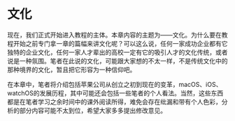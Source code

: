 # 文化

现在，我们正式开始进入教程的主体。本章内容的主题为——文化。为什么要在教程开始之前专门拿一章的篇幅来讲文化呢？可以这么说，任何一家成功企业都有它独特的企业文化，任何一家人才辈出的高校一定有它的吸引人才的文化传统，或者说是一种氛围。笔者在此说的文化，可能跟大家想的不太一样，不是传统文化中的那种境界的文化，暂且把它形容为一种信仰吧。

在本章中，笔者将介绍包括苹果公司从创立之初到现在的变革，macOS、iOS、watchOS的发展历程，其中可能还会包括一些笔者的个人看法。当然，这些东西都是在笔者学习之余时间中的课外阅读所得，难免会存在纰漏和带有个人色彩，分析的部分内容可能不太到位，希望大家多多提出修改意见。

